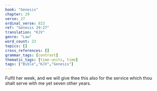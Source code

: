 ```yaml
---
book: "Genesis"
chapter: 29
verse: 27
ordinal_verse: 823
ref: "Genesis 29:27"
translation: "KJV"
genre: "Law"
word_count: 23
topics: []
cross_references: []
grammar_tags: [contrast]
thematic_tags: [time-units, time]
tags: ["Bible","KJV","Genesis"]
---
```

Fulfil her week, and we will give thee this also for the service which thou shalt serve with me yet seven other years.
